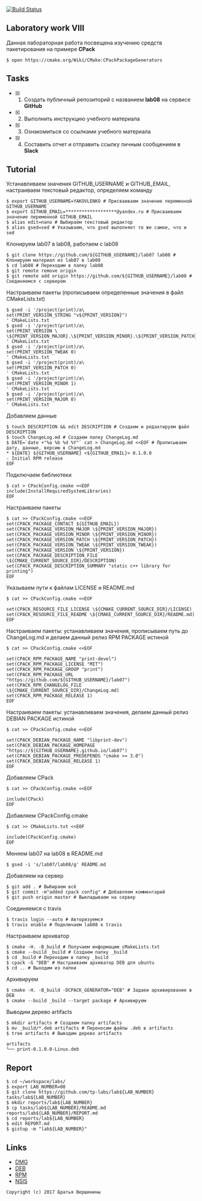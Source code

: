 [![Build Status](https://travis-ci.org/YAKOVLENKO/lab08.svg?branch=master)](https://travis-ci.org/YAKOVLENKO/lab08)
## Laboratory work VIII

Данная лабораторная работа посвещена изучению средств пакетирования на примере **CPack**

```ShellSession
$ open https://cmake.org/Wiki/CMake:CPackPackageGenerators
```

## Tasks

- [X] 1. Создать публичный репозиторий с названием **lab08** на сервисе **GitHub**
- [X] 2. Выполнить инструкцию учебного материала
- [X] 3. Ознакомиться со ссылками учебного материала
- [X] 4. Составить отчет и отправить ссылку личным сообщением в **Slack**

## Tutorial
Устанавливаем значения GITHUB_USERNAME и GITHUB_EMAIL, настраиваем текстовый редактор, определяем команду
```ShellSession
$ export GITHUB_USERNAME=YAKOVLENKO # Присваиваем значение переменной GITHUB_USERNAME
$ export GITHUB_EMAIL=*******************@yandex.ru # Присваиваем значение переменной GITHUB_EMAIL
$ alias edit=nano # Выбираем текстовый редактор 
$ alias gsed=sed # Указываем, что gsed выполняет то же самое, что и sed
```
Клонируем lab07 в lab08, работаем с lab08
```ShellSession
$ git clone https://github.com/${GITHUB_USERNAME}/lab07 lab08 # Клонируем материал из lab07 в lab08
$ cd lab08 # Переходим в папку lab08
$ git remote remove origin
$ git remote add origin https://github.com/${GITHUB_USERNAME}/lab08 # Соединяемся с сервером
```
Настраиваем пакеты (прописываем определенные значения в файл CMakeLists.txt) 
```ShellSession
$ gsed -i '/project(print)/a\
set(PRINT_VERSION_STRING "v${PRINT_VERSION}")
' CMakeLists.txt
$ gsed -i '/project(print)/a\
set(PRINT_VERSION \
\${PRINT_VERSION_MAJOR}.\${PRINT_VERSION_MINOR}.\${PRINT_VERSION_PATCH}.\${PRINT_VERSION_TWEAK})
' CMakeLists.txt
$ gsed -i '/project(print)/a\
set(PRINT_VERSION_TWEAK 0)
' CMakeLists.txt
$ gsed -i '/project(print)/a\
set(PRINT_VERSION_PATCH 0)
' CMakeLists.txt
$ gsed -i '/project(print)/a\ 
set(PRINT_VERSION_MINOR 1)
' CMakeLists.txt
$ gsed -i '/project(print)/a\ 
set(PRINT_VERSION_MAJOR 0)
' CMakeLists.txt
```
Добавляем данные
```ShellSession
$ touch DESCRIPTION && edit DESCRIPTION # Создаем и редактируем файл DESCRIPTION
$ touch ChangeLog.md # Создаем папку ChangeLog.md
$ DATE=`date +"%a %b %d %Y"` cat > ChangeLog.md <<EOF # Прописываем дату, данные, версию в ChangeLog.md
* ${DATE} ${GITHUB_USERNAME} <${GITHUB_EMAIL}> 0.1.0.0
- Initial RPM release
EOF
```
Подключаем библиотеки
```ShellSession
$ cat > CPackConfig.cmake <<EOF
include(InstallRequiredSystemLibraries)
EOF
```
Настраиваем пакеты
```ShellSession
$ cat >> CPackConfig.cmake <<EOF
set(CPACK_PACKAGE_CONTACT ${GITHUB_EMAIL})
set(CPACK_PACKAGE_VERSION_MAJOR \${PRINT_VERSION_MAJOR})
set(CPACK_PACKAGE_VERSION_MINOR \${PRINT_VERSION_MINOR})
set(CPACK_PACKAGE_VERSION_PATCH \${PRINT_VERSION_PATCH})
set(CPACK_PACKAGE_VERSION_TWEAK \${PRINT_VERSION_TWEAK})
set(CPACK_PACKAGE_VERSION \${PRINT_VERSION})
set(CPACK_PACKAGE_DESCRIPTION_FILE \${CMAKE_CURRENT_SOURCE_DIR}/DESCRIPTION)
set(CPACK_PACKAGE_DESCRIPTION_SUMMARY "static c++ library for printing")
EOF
```
Указываем пути к файлам LICENSE и README.md
```ShellSession
$ cat >> CPackConfig.cmake <<EOF

set(CPACK_RESOURCE_FILE_LICENSE \${CMAKE_CURRENT_SOURCE_DIR}/LICENSE)
set(CPACK_RESOURCE_FILE_README \${CMAKE_CURRENT_SOURCE_DIR}/README.md)
EOF
```
Настраиваем пакеты: устанавливаем значения, прописываем путь до ChangeLog.md и делаем данный релиз RPM PACKAGE истиной
```ShellSession
$ cat >> CPackConfig.cmake <<EOF

set(CPACK_RPM_PACKAGE_NAME "print-devel")
set(CPACK_RPM_PACKAGE_LICENSE "MIT")
set(CPACK_RPM_PACKAGE_GROUP "print")
set(CPACK_RPM_PACKAGE_URL "https://github.com/${GITHUB_USERNAME}/lab07")
set(CPACK_RPM_CHANGELOG_FILE \${CMAKE_CURRENT_SOURCE_DIR}/ChangeLog.md)
set(CPACK_RPM_PACKAGE_RELEASE 1)
EOF
```
Настраиваем пакеты: устанавливаем значения, делаем данный релиз DEBIAN PACKAGE истиной
```ShellSession
$ cat >> CPackConfig.cmake <<EOF

set(CPACK_DEBIAN_PACKAGE_NAME "libprint-dev")
set(CPACK_DEBIAN_PACKAGE_HOMEPAGE "https://${GITHUB_USERNAME}.github.io/lab07")
set(CPACK_DEBIAN_PACKAGE_PREDEPENDS "cmake >= 3.0")
set(CPACK_DEBIAN_PACKAGE_RELEASE 1)
EOF
```
Добавляем CPack
```ShellSession
$ cat >> CPackConfig.cmake <<EOF

include(CPack)
EOF
```
Добавляем CPackConfig.cmake
```ShellSession
$ cat >> CMakeLists.txt <<EOF

include(CPackConfig.cmake)
EOF
```
Меняем lab07 на lab08 в README.md
```ShellSession
$ gsed -i 's/lab07/lab08/g' README.md
```
Добавляем на сервер
```ShellSession
$ git add . # Выбираем всё
$ git commit -m"added cpack config" # Добавляем комментарий
$ git push origin master # Выкладываем на сервер
```
Соединяемся с travis
```ShellSession
$ travis login --auto # Авторизуемся
$ travis enable # Подключаем lab08 к travis
```
Настраиваем архиватор
```ShellSession
$ cmake -H. -B_build # Получаем информацию cMakeLists.txt
$ cmake --build _build # Создаем папку _build
$ cd _build # Переходим в папку _build
$ cpack -G "DEB" # Настраиваем архиватор DEB для ubuntu
$ cd .. # Выходим из папки
```
Архивируем
```ShellSession
$ cmake -H. -B_build -DCPACK_GENERATOR="DEB" # Задаеи архивирование в DEB
$ cmake --build _build --target package # Архивируем
```
Выводим дерево artifacts
```ShellSession
$ mkdir artifacts # Создаем папку artifacts
$ mv _build/*.deb artifacts # Переносим файлы .deb в artifacts
$ tree artifacts # Выводим дерево artifacts

artifacts
└── print-0.1.0.0-Linux.deb

```

## Report

```ShellSession
$ cd ~/workspace/labs/
$ export LAB_NUMBER=08
$ git clone https://github.com/tp-labs/lab${LAB_NUMBER} tasks/lab${LAB_NUMBER}
$ mkdir reports/lab${LAB_NUMBER}
$ cp tasks/lab${LAB_NUMBER}/README.md reports/lab${LAB_NUMBER}/REPORT.md
$ cd reports/lab${LAB_NUMBER}
$ edit REPORT.md
$ gistup -m "lab${LAB_NUMBER}"
```

## Links

- [DMG](https://cmake.org/cmake/help/latest/module/CPackDMG.html)
- [DEB](https://cmake.org/cmake/help/latest/module/CPackDeb.html)
- [RPM](https://cmake.org/cmake/help/latest/module/CPackRPM.html)
- [NSIS](https://cmake.org/cmake/help/latest/module/CPackNSIS.html)

```
Copyright (c) 2017 Братья Вершинины
```
